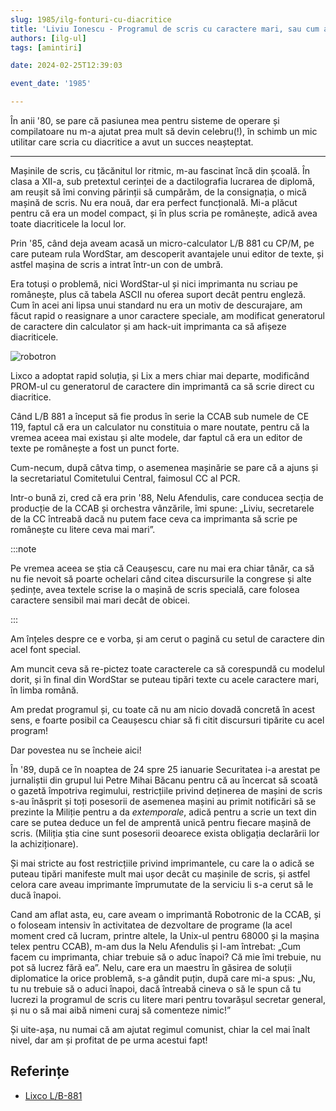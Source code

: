 ```yaml
---
slug: 1985/ilg-fonturi-cu-diacritice
title: 'Liviu Ionescu - Programul de scris cu caractere mari, sau cum am ajutat eu regimul comunist'
authors: [ilg-ul]
tags: [amintiri]

date: 2024-02-25T12:39:03

event_date: '1985'

---
```


În anii '80, se pare că pasiunea mea pentru sisteme de operare și compilatoare nu m-a ajutat prea mult să devin celebru(!), în schimb un mic utilitar care scria cu diacritice a avut un succes neașteptat.

<!-- truncate -->

---

Mașinile de scris, cu țăcănitul lor ritmic, m-au fascinat încă din școală. În clasa a XII-a, sub pretextul cerinței de a dactilografia lucrarea de diplomă, am reușit să îmi conving părinții să cumpărăm, de la consignația, o mică mașină de scris. Nu era nouă, dar era perfect funcțională. Mi-a plăcut pentru că era un model compact, și în plus scria pe românește, adică avea toate diacriticele la locul lor.

Prin '85, când deja aveam acasă un micro-calculator L/B 881 cu CP/M, pe care puteam rula WordStar, am descoperit avantajele unui editor de texte, și astfel mașina de scris a intrat într-un con de umbră.

Era totuși o problemă, nici WordStar-ul și nici imprimanta nu scriau pe românește, plus că tabela ASCII nu oferea suport decât pentru engleză. Cum în acei ani lipsa unui standard nu era un motiv de descurajare, am făcut rapid o reasignare a unor caractere speciale, am modificat generatorul de caractere din calculator și am hack-uit imprimanta ca să afișeze diacriticele.

![robotron](https://cronica-it.github.io/imagini/1985/ilg-fonturi-cu-diacritice/printer-robotron-k6312.jpg)

Lixco a adoptat rapid soluția, și Lix a mers chiar mai departe, modificând PROM-ul cu generatorul de caractere din imprimantă ca să scrie direct cu diacritice.

Când L/B 881 a început să fie produs în serie la CCAB sub numele de CE 119, faptul că era un calculator nu constituia o mare noutate, pentru că la vremea aceea mai existau și alte modele, dar faptul că era un editor de texte pe românește a fost un punct forte.

Cum-necum, după câtva timp, o asemenea mașinărie se pare că a ajuns și la secretariatul Comitetului Central, faimosul CC al PCR.

Intr-o bună zi, cred că era prin '88, Nelu Afendulis, care conducea secția de producție de la CCAB și orchestra vânzările, îmi spune: „Liviu, secretarele de la CC întreabă dacă nu putem face ceva ca imprimanta să scrie pe românește cu litere ceva mai mari”.

:::note

Pe vremea aceea se știa că Ceaușescu, care nu mai era chiar tânăr, ca să nu fie nevoit să poarte ochelari când citea discursurile la congrese și alte ședințe, avea textele scrise la o mașină de scris specială, care folosea caractere sensibil mai mari decât de obicei.

:::

Am înțeles despre ce e vorba, și am cerut o pagină cu setul de caractere din acel font special.

Am muncit ceva să re-pictez toate caracterele ca să corespundă cu modelul dorit, și în final din WordStar se puteau tipări texte cu acele caractere mari, în limba română.

Am predat programul și, cu toate că nu am nicio dovadă concretă în acest sens, e foarte posibil ca Ceaușescu chiar să fi citit discursuri tipărite cu acel program!

Dar povestea nu se încheie aici!

În '89, după ce în noaptea de 24 spre 25 ianuarie Securitatea i-a arestat pe jurnaliștii din grupul lui Petre Mihai Băcanu pentru că au încercat să scoată o gazetă împotriva regimului, restricțiile privind deținerea de mașini de scris s-au înăsprit și toți posesorii de asemenea mașini au primit notificări să se prezinte la Miliție pentru a da _extemporale_, adică pentru a scrie un text din care se putea deduce un fel de amprentă unică pentru fiecare mașină de scris. (Miliția știa cine sunt posesorii deoarece exista obligația declarării lor la achiziționare).

Și mai stricte au fost restricțiile privind imprimantele, cu care la o adică se puteau tipări manifeste mult mai ușor decât cu mașinile de scris, și astfel celora care aveau imprimante împrumutate de la serviciu li s-a cerut să le ducă înapoi.

Cand am aflat asta, eu, care aveam o imprimantă Robotronic de la CCAB, și o foloseam intensiv în activitatea de dezvoltare de programe (la acel moment cred că lucram, printre altele, la Unix-ul pentru 68000 și la mașina telex pentru CCAB), m-am dus la Nelu Afendulis și l-am întrebat: „Cum facem cu imprimanta, chiar trebuie să o aduc înapoi? Că mie îmi trebuie, nu pot să lucrez fără ea”. Nelu, care era un maestru în găsirea de soluții diplomatice la orice problemă, s-a gândit puțin, după care mi-a spus: „Nu, tu nu trebuie să o aduci înapoi, dacă întreabă cineva o să le spun că tu lucrezi la programul de scris cu litere mari pentru tovarășul secretar general, și nu o să mai aibă nimeni curaj să comenteze nimic!”

Și uite-așa, nu numai că am ajutat regimul comunist, chiar la cel mai înalt nivel, dar am și profitat de pe urma acestui fapt!

## Referințe

- [Lixco L/B-881](/evenimente/1983/calculatorul-lixco-lb-881/)
